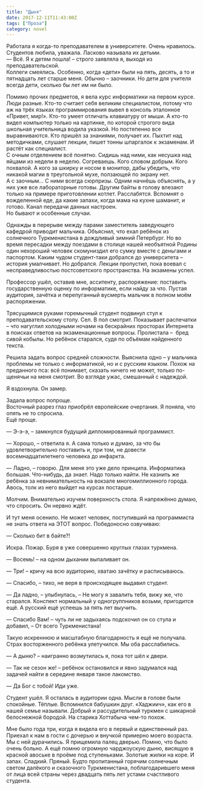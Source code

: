 ```yaml
---
title: "Дыня"
date: 2017-12-11T11:43:00Z
tags: ["Проза"]
category: novel
---
```


Работала я когда-то преподавателем в университете. Очень нравилось. Студентов любила, уважала. Ласково называла их детьми.  
— Всё. Я к детям пошла! – строго заявляла я, выходя из преподавательской.  
Коллеги смеялись. Особенно, когда «дети» были на пять, десять, а то и пятнадцать лет старше меня. Обычно – заочники. Но дети для учителя всегда дети, сколько бы лет им ни было.



Помимо прочих предметов, я вела курс информатики на первом курсе. Люди разные. Кто-то считает себя великим специалистом, потому что аж на трёх языках программирования вывел в консоль эталонное «Привет, мир!». Кто-то умеет отличать клавиатуру от мыши. А кто-то видел компьютер только на картинке, по которой строгого вида школьная учительница водила указкой. Но постепенно все выравниваются. Кто пришёл за знаниями, получает их. Пыхтит над методичками, слушает лекции, пишет тонны шпаргалок к экзаменам. И растёт как специалист.  
С очным отделением всё понятно. Сидишь над ними, как несушка над яйцами из недели в неделю. Согреваешь. Кого словом добрым. Кого похвалой. А кого за шкирку и носом в монитор, дабы убедить, что никакой магии в треугольной мухе, ползающей по экрану нет.  
А с заочным… С ними всегда сюрпризы. Одним начнёшь объяснять, а у них уже все лабораторные готовы. Другим байты в голову влезают только на примере приготовлении котлет. Расслабятся. Вспомнят о вожделенной еде, да какие запахи, когда мама на кухне шаманит, и готово. Канал передачи данных настроен.   
Но бывают и особенные случаи.

Однажды в перерыве между парами заместитель заведующего кафедрой приводит мальчика. Объяснил, что ехал ребёнок из солнечного Туркменистана в дождливый зимний Петербург. Но во время пересадки между поездами в столице нашей необъятной Родины один нехороший человек скомуниздил его сумку вместе с деньгами и паспортом. Каким чудом студент-таки добрался до университета – история умалчивает. Но добрался. Лекции пропустил, пока воевал с несправедливостью постсоветского пространства. На экзамены успел.

Профессор ушёл, оставив мне, асситенту, распоряжение: поставить государственную оценку по информатике, если найду за что. Пустая аудитория, зачётка и перепуганный вусмерть мальчик в полном моём распоряжении.

Трясущимися руками горемычный студент подвинул стул к преподавательскому столу. Сел. В пол смотрит. Показывает распечатки – что нагуглил холодными ночами на бескрайних просторах Интернета в поисках ответов на экзаменационные вопросы. Пролистала –  бред сивой кобылы. Но ребёнок старался, судя по объёмам найденного текста.

Решила задать вопрос средней сложности. Выяснила одно – у мальчика проблемы не только с информатикой, но и с русским языком. Похож на преданного пса: всё понимает, сказать ничего не может, только по-щенячьи на меня смотрит. Во взгляде ужас, смешанный с надеждой.

Я вздохнула. Он замер.

Задала вопрос попроще.  
Восточный разрез глаз приобрёл европейские очертания. Я поняла, что опять не то спросила.  
Ещё проще.

— Э-э-э, – замкнулся будущий дипломированный программист.

— Хорошо, – ответила я. А сама только и думаю, за что бы удовлетворительно поставить и, при том, не довести восемнадцатилетнего человека до инфаркта.

— Ладно, – говорю. Для меня это уже дело принципа. Информатика большая. Что-нибудь, да знает. Надо только найти. Не казнить же ребёнка за невнимательность на вокзале многомиллионного города. Авось, толк из него выйдет на курсах постарше.

Молчим. Внимательно изучем поверхность стола. Я напряжённо думаю, что спросить. Он нервно ждёт.

И тут меня осенило. Не может человек, поступивший на программиста не знать ответа на ЭТОТ вопрос. Победоносно озвучиваю:

— Сколько бит в байте?!

Искра. Пожар. Буря в уже совершенно круглых глазах туркмена.

— Восемь! – на одном дыхании выпаливает он.

— Три! – кричу на всю аудиторию, хватаю зачётку и расписываюсь.

— Спасибо, – тихо, не веря в происходящее выдавил студент.

— Да ладно, – улыбнулась, – Не могу я завалить тебя, вижу же, что старался. Конспект нормальный у одногруппников возьми, пригодится ещё. А русский ещё успеешь за пять лет выучить.

— Спасибо Вам! – чуть ли не задыхаясь подскочил он со стула и добавил, – От всего Туркменистана!

Такую искреннюю и масштабную благодарность я ещё не получала. Страх восторженного ребёнка улетучился. Мы оба расслабились.

— А дыню? – наигранно возмутилась я, пока тот шёл к двери.

— Так не сезон же! – ребёнок остановился и явно задумался над задачей найти в середине января такое лакомство.

— Да Бог с тобой! Иди уже.

Студент ушёл. Я осталась в аудитории одна. Мысли в голове были спокойные. Тёплые. Вспомнился бабушкин друг. «Хаджиич», как его в нашей семье называли. Добрый и рассудительный туркмен с шикарной белоснежной бородой. На старика Хоттабыча чем-то похож.

Мне было года три, когда я видела его в первый и единственный раз. Приехал к нам в гости с дочерью и внучкой примерно моего возраста. Мы с ней дурачились. Я прищемила палец дверью. Помню, что было очень больно. А ещё помню огромную чарджоускую дыню, висящую в красной авоське в проёме под ступеньками. Золотые жилки на коре. И запах. Сладкий. Пряный. Будто пропитанный горячим солнечным светом далёкого и сказочного Туркменистана, поблагодарившего меня от лица всей страны через двадцать пять лет устами счастливого студента.

